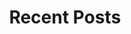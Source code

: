 ---
layout: home
title: "Recent Posts"
description: "Charles Desneuf's, SelrahcD, personal blog on development where he shares his ideas on Coding, Testing, DDD, Agile, Event Sourcing, CQRS, PHP, Elixir..."
category: articles
---